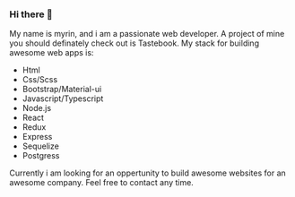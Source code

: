 ### Hi there 👋

My name is myrin, and i am a passionate web developer. A project of mine you should definately check out is Tastebook.
My stack for building awesome web apps is:
- Html
- Css/Scss
- Bootstrap/Material-ui
- Javascript/Typescript
- Node.js
- React
- Redux
- Express
- Sequelize
- Postgress

Currently i am looking for an oppertunity to build awesome websites for an awesome company.
Feel free to contact any time.
